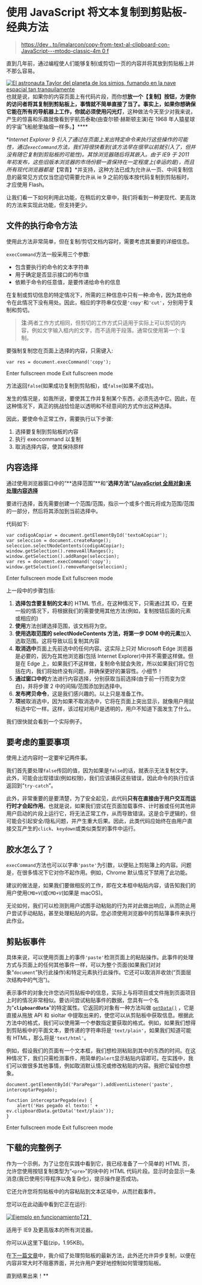 # 使用 JavaScript 将文本复制到剪贴板-经典方法

> [https://dev . to/jmalarcon/copy-from-text-al-clipboard-con-JavaScript---mtodo-classic-4m 0 f](https://dev.to/jmalarcon/copiado-de-texto-al-portapapeles-con-javascript---mtodo-clsico-4m0f)

直到几年前，通过编程使人们能够复制(或剪切)一页的内容并将其放到剪贴板上并不那么容易。

[![El astronauta Taylor del planeta de los simios, fumando en la nave espacial tan tranquilamente](../Images/61a760d0706f1ecfbef4b6b969352afc.png)](https://res.cloudinary.com/practicaldev/image/fetch/s--1yGzgQdg--/c_limit%2Cf_auto%2Cfl_progressive%2Cq_auto%2Cw_880/https://www.jasoft.org/Blog/image.axd%3Fpicture%3D/2018/Astronauta-Taylor-Fumando.jpg) 也就是说，如果你的内容页面上有代码片段，而你想**放一个【复制】按钮，方便你的访问者将其复制到剪贴板上，事情就不简单直接了当了。事实上，如果你想确保它能在所有的导航器上工作，你就必须使用闪光灯**，这种做法今天至少对我来说，产生的惊喜和乐趣就像看到宇航员泰勒(由查尔顿·赫斯顿主演)在 1968 年人猿星球的宇宙飞船舱里抽烟一样多。】****

 **Internet Explorer 9 引入了通过在页面上发出特定命令来执行这些操作的可能性，通过`execCommand`方法，我们将很快看到(该方法早在很早以前就引入了，但并没有随它复制到剪贴板的可能性)。其馀浏览器随后将其嵌入。由于 IE9 于 2011 年初发布，这些旧版本浏览器的市场份额一直保持在一定程度上(幸运的是)，而且所有现代浏览器都是*【常青】*并支持，这种方法已成为允许从一页、中间复制信息的最常见方式仅当您迫切需要允许从 ie 9 之前的版本按代码复制到剪贴板时，才应使用 Flash。

让我们看一下如何利用此功能，在稍后的文章中，我们将看到一种更现代、更高效的方法来实现此功能，但支持更少。

## 文件的执行命令方法

使用此方法非常简单，但在复制/剪切文档内容时，需要考虑其重要的详细信息。

`execCommand`方法一般采用三个参数:

*   包含要执行的命令的文本字符串
*   用于确定是否显示接口的布尔值
*   依赖于命令的任意值，是要传递给命令的信息

在复制或剪切信息的特定情况下，所需的三种信息中只有一种:命令，因为其他命令在此情况下没有用处。因此，相应的字符串仅仅是`'copy'`和`'cut'`，分别用于复制和剪切。

> **注**:两者工作方式相同，但剪切的工作方式只适用于实际上可以剪切的内容，例如文字输入框内的文字，而不适用于段落。通常仅使用第一个:复制。

要强制复制您在页面上选择的内容，只需键入:

```
var res = document.execCommand('copy'); 
```

Enter fullscreen mode Exit fullscreen mode

方法返回`false`(如果成功复制到剪贴板)，或`false`(如果不成功)。

发生的情况是，如我所说，要使其工作并复制某个东西，必须先选中它。因此，在这种情况下，真正的挑战恰恰是以透明和不经意间的方式作出这种选择。

因此，要使命令正常工作，需要执行以下步骤:

1.  选择要复制到剪贴板的内容
2.  执行 execcommand 以复制
3.  取消选择内容，使其保持原样

## 内容选择

通过使用浏览器窗口中的“**选择范围”**和“**选择方法”([JavaScript 全局对象)来处理内容选择](https://www.jasoft.org/Blog/post/Como-obtener-una-referencia-al-ambito-global-en-cualquier-entorno-JavaScript-HTML-Nodejs-Windows-Scripting-Host.aspx)**

要进行选择，首先需要创建一个范围/范围，指示一个或多个图元将成为范围/范围的一部分，然后将其添加到当前选择中。

代码如下:

```
var codigoACopiar = document.getElementById('textoACopiar');
var seleccion = document.createRange();
seleccion.selectNodeContents(codigoACopiar);
window.getSelection().removeAllRanges();
window.getSelection().addRange(seleccion);
var res = document.execCommand('copy');
window.getSelection().removeRange(seleccion); 
```

Enter fullscreen mode Exit fullscreen mode

上一段中的步骤包括:

1.  **选择包含要复制的文本**的 HTML 节点，在这种情况下，只需通过其 ID，在更一般的情况下，将根据我们的需要使用其他方法(例如，复制按钮后面的元素或相应的)
2.  **使用**方法创建选择范围，该文档将为空。
3.  **使用选取范围的 selectNodeContents 方法，将第一步 DOM 中的元素**加入选取范围。这将导致以后复制其内容
4.  **取消选中**页面上先前选中的任何内容。这实际上只对 Microsoft Edge 浏览器是必要的，因为在其他浏览器(包括 Internet Explorer)中并不需要这样做。但是在 Edge 上，如果我们不这样做，复制命令就会失败，所以如果我们将它包括在内，我们将始终没有问题，并确保更好的兼容性。小细节！
5.  **通过窗口中的**方法进行内容选择，分别获取当前选择(由于前一行而变为空白)，并将步骤 2 中的间隔/范围添加到选择中。
6.  **发布拷贝命令**，这是我们感兴趣的。以上只是准备工作。
7.  **项**被取消选中，因为如果不取消选中，它将在页面上突出显示，就像用户用鼠标选中它一样。这样，该过程对用户是透明的，用户不知道下面发生了什么。

我们很快就会看到一个实际例子。

## 要考虑的重要事项

使用上述内容时一定要牢记两件事。

我们首先要处理`false`传回的值，因为如果是`false`的话，就表示无法复制文字。此外，可能会出现错误(例如权限)，我们应该捕获这些错误，因此命令的执行应该返回到“`try-catch`”。

此外，非常重要的是要清楚，为了安全起见，此代码**只有在直接由于用户交互而运行时才会起作用**。也就是说，如果我们尝试在页面加载事件、计时器或任何其他非用户启动的片段上运行它，将无法正常工作，从而导致错误。这是合乎逻辑的，但可能会引起安全/隐私问题，并产生重大后果。因此，此类代码应始终在由用户直接交互产生的`click`、`keydown`或类似类型的事件中运行。

## 胶水怎么了？

`execCommand`方法也可以以字串`'paste'`为引数，以便贴上剪贴簿上的内容。问题是，在很多情况下它对你不起作用。例如，Chrome 默认情况下禁用了此功能。

建议的做法是，如果我们要做相反的工作，即在文本框中粘贴内容，请告知我们的用户使用`CMD+V`(或`CMD+V`(如果是 macOS)。

无论如何，我们可以检测到用户试图手动粘贴的行为并对此做出响应，从而防止用户尝试手动粘贴，甚至处理粘贴的内容。您必须使用浏览器中的剪贴簿事件来执行此作业。

## 剪贴板事件

具体来说，可以使用页面上的事件`'paste'`检测页面上的粘贴操作。此事件的处理方式与页面上的任何其他事件一样，可以为整个页面(如果我们对对象“`document`”执行此操作)和特定元素执行此操作。它还可以取消并收敛(“页面层次结构中的气泡”)。

表示事件的对象允许您访问剪贴板中的信息，实际上与将项目或文件拖到页面项目上时的情况非常相似。要访问尝试粘贴事件的数据，您具有一个名为“**`clipboardData`**”的特定属性。它返回的对象有一种方法叫做 [`getData()`](https://developer.mozilla.org/en-US/docs/Web/API/DataTransfer/getData) ，它是直接从拖放 API 和 sioltar 中提取出来的，使您可以从剪贴板中获取信息。根据此方法中的格式，我们可以使用第一个参数指定要获取的格式。例如，如果我们想得到剪贴板中的平面文本，要传递的字符串将是`'text/plain'`，如果我们知道可能有 HTML，那么将是`'text/html'`。

例如，假设我们的页面有一个文本框，我们想检测粘贴到其中的东西的时间。在这种情况下，我们只需检测事件，用简单的`alert`显示粘贴内容即可。在实践中，我们可以做很多其他事情，例如取消默认情况或修改粘贴的内容。我把它留给你想象。

```
document.getElementById('ParaPegar').addEventListener('paste', interceptarPegado);

function interceptarPegado(ev) {
    alert('Has pegado el texto:' + ev.clipboardData.getData('text/plain'));
} 
```

Enter fullscreen mode Exit fullscreen mode

## 下载的完整例子

作为一个示例，为了让您在实践中看到它，我已经准备了一个简单的 HTML 页，允许您使用按钮复制类型为“`<pre>`”的块中的 HTML 代码片段。显示时会显示一条消息(我已使用引导程序以免复杂化)，提示操作是否成功。

它还允许您将剪贴板中的内容粘贴到文本区域中，从而拦截事件。

您可以在此动画中看到它正在运行:

[![Ejemplo en funcionamiento](../Images/b0c1d792430150aa01852eafc132bf58.png)T2】](https://res.cloudinary.com/practicaldev/image/fetch/s--qfSbykIf--/c_limit%2Cf_auto%2Cfl_progressive%2Cq_66%2Cw_880/https://jmalarcon.blob.core.windows.net/blog/imgs/Varias/Ejemplo-Copiado-Pegado-JavaScript.gif)

适用于 IE9 及更高版本的所有浏览器。

你可以从这里下载(zip，1.95KB)。

在[下一篇文章](https://dev.to/jmalarcon/copiado-de-texto-al-portapapeles-con-javascript---api-asncrona-3ho6)中，我介绍了处理剪贴板的最新方法，此外还允许异步复制，以便在内容非常大时不阻塞界面，并允许用户更好地控制如何管理剪贴板。

直到结果出来！**